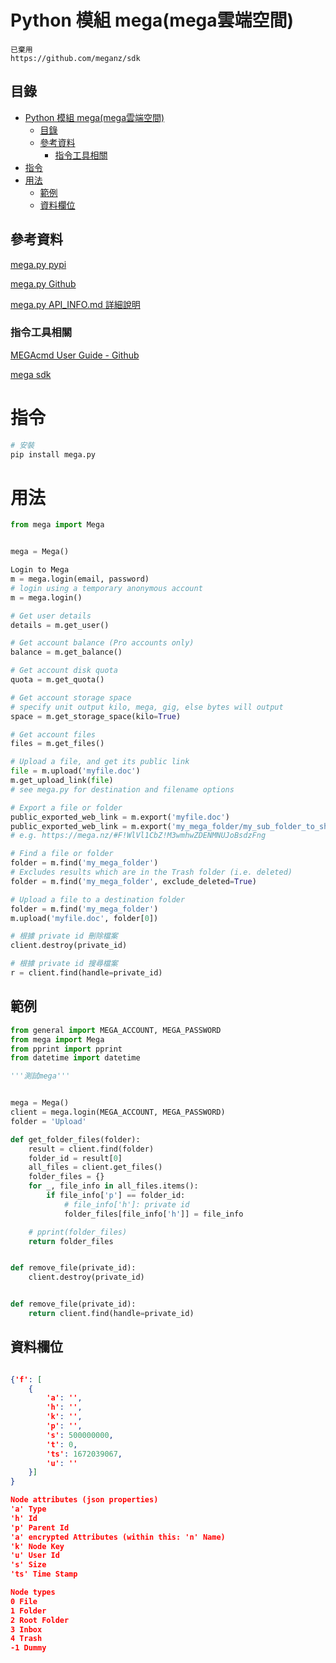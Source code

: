 # Python 模組 mega(mega雲端空間)

```
已棄用
https://github.com/meganz/sdk
```

## 目錄

- [Python 模組 mega(mega雲端空間)](#python-模組-megamega雲端空間)
  - [目錄](#目錄)
  - [參考資料](#參考資料)
    - [指令工具相關](#指令工具相關)
- [指令](#指令)
- [用法](#用法)
  - [範例](#範例)
  - [資料欄位](#資料欄位)

## 參考資料

[mega.py pypi](https://pypi.org/project/mega.py/)

[mega.py Github](https://github.com/odwyersoftware/mega.py)

[mega.py API_INFO.md 詳細說明](https://github.com/odwyersoftware/mega.py/blob/master/API_INFO.md)

### 指令工具相關

[MEGAcmd User Guide - Github](https://github.com/meganz/MEGAcmd/blob/master/UserGuide.md)

[mega sdk](https://github.com/meganz/sdk)

# 指令

```bash
# 安裝
pip install mega.py
```

# 用法

```Python
from mega import Mega


mega = Mega()

Login to Mega
m = mega.login(email, password)
# login using a temporary anonymous account
m = mega.login()

# Get user details
details = m.get_user()

# Get account balance (Pro accounts only)
balance = m.get_balance()

# Get account disk quota
quota = m.get_quota()

# Get account storage space
# specify unit output kilo, mega, gig, else bytes will output
space = m.get_storage_space(kilo=True)

# Get account files
files = m.get_files()

# Upload a file, and get its public link
file = m.upload('myfile.doc')
m.get_upload_link(file)
# see mega.py for destination and filename options

# Export a file or folder
public_exported_web_link = m.export('myfile.doc')
public_exported_web_link = m.export('my_mega_folder/my_sub_folder_to_share')
# e.g. https://mega.nz/#F!WlVl1CbZ!M3wmhwZDENMNUJoBsdzFng

# Find a file or folder
folder = m.find('my_mega_folder')
# Excludes results which are in the Trash folder (i.e. deleted)
folder = m.find('my_mega_folder', exclude_deleted=True)

# Upload a file to a destination folder
folder = m.find('my_mega_folder')
m.upload('myfile.doc', folder[0])

# 根據 private id 刪除檔案
client.destroy(private_id)

# 根據 private id 搜尋檔案
r = client.find(handle=private_id)
```

## 範例

```Python
from general import MEGA_ACCOUNT, MEGA_PASSWORD
from mega import Mega
from pprint import pprint
from datetime import datetime

'''測試mega'''


mega = Mega()
client = mega.login(MEGA_ACCOUNT, MEGA_PASSWORD)
folder = 'Upload'

def get_folder_files(folder):
    result = client.find(folder)
    folder_id = result[0]
    all_files = client.get_files()
    folder_files = {}
    for _, file_info in all_files.items():
        if file_info['p'] == folder_id:
            # file_info['h']: private id
            folder_files[file_info['h']] = file_info

    # pprint(folder_files)
    return folder_files


def remove_file(private_id):
    client.destroy(private_id)


def remove_file(private_id):
    return client.find(handle=private_id)
```

## 資料欄位

```json

{'f': [
	{
		'a': '',
        'h': '',
        'k': '',
        'p': '',
        's': 500000000,
        't': 0,
        'ts': 1672039067,
        'u': ''
	}]
}

Node attributes (json properties)
'a' Type
'h' Id
'p' Parent Id
'a' encrypted Attributes (within this: 'n' Name)
'k' Node Key
'u' User Id
's' Size
'ts' Time Stamp

Node types
0 File
1 Folder
2 Root Folder
3 Inbox
4 Trash
-1 Dummy
```